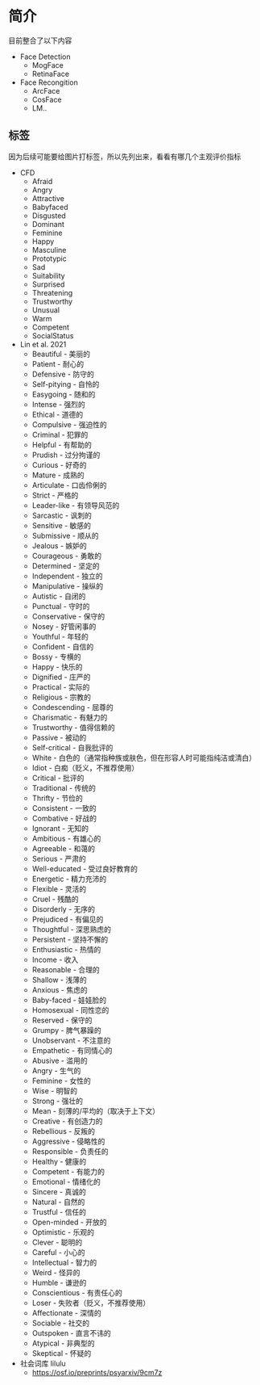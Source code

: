 # 简介
目前整合了以下内容
- Face Detection
    - MogFace
    - RetinaFace
- Face Recongition
    - ArcFace
    - CosFace
    - LM..

## 标签
因为后续可能要给图片打标签，所以先列出来，看看有哪几个主观评价指标
- CFD
    - Afraid
    - Angry
    - Attractive
    - Babyfaced
    - Disgusted
    - Dominant
    - Feminine
    - Happy
    - Masculine
    - Prototypic
    - Sad
    - Suitability
    - Surprised
    - Threatening
    - Trustworthy
    - Unusual
    - Warm
    - Competent
    - SocialStatus
- Lin et al. 2021
    - Beautiful - 美丽的
    - Patient - 耐心的
    - Defensive - 防守的
    - Self-pitying - 自怜的
    - Easygoing - 随和的
    - Intense - 强烈的
    - Ethical - 道德的
    - Compulsive - 强迫性的
    - Criminal - 犯罪的
    - Helpful - 有帮助的
    - Prudish - 过分拘谨的
    - Curious - 好奇的
    - Mature - 成熟的
    - Articulate - 口齿伶俐的
    - Strict - 严格的
    - Leader-like - 有领导风范的
    - Sarcastic - 讽刺的
    - Sensitive - 敏感的
    - Submissive - 顺从的
    - Jealous - 嫉妒的
    - Courageous - 勇敢的
    - Determined - 坚定的
    - Independent - 独立的
    - Manipulative - 操纵的
    - Autistic - 自闭的
    - Punctual - 守时的
    - Conservative - 保守的
    - Nosey - 好管闲事的
    - Youthful - 年轻的
    - Confident - 自信的
    - Bossy - 专横的
    - Happy - 快乐的
    - Dignified - 庄严的
    - Practical - 实际的
    - Religious - 宗教的
    - Condescending - 屈尊的
    - Charismatic - 有魅力的
    - Trustworthy - 值得信赖的
    - Passive - 被动的
    - Self-critical - 自我批评的
    - White - 白色的（通常指种族或肤色，但在形容人时可能指纯洁或清白）
    - Idiot - 白痴（贬义，不推荐使用）
    - Critical - 批评的
    - Traditional - 传统的
    - Thrifty - 节俭的
    - Consistent - 一致的
    - Combative - 好战的
    - Ignorant - 无知的
    - Ambitious - 有雄心的
    - Agreeable - 和蔼的
    - Serious - 严肃的
    - Well-educated - 受过良好教育的
    - Energetic - 精力充沛的
    - Flexible - 灵活的
    - Cruel - 残酷的
    - Disorderly - 无序的
    - Prejudiced - 有偏见的
    - Thoughtful - 深思熟虑的
    - Persistent - 坚持不懈的
    - Enthusiastic - 热情的
    - Income - 收入
    - Reasonable - 合理的
    - Shallow - 浅薄的
    - Anxious - 焦虑的
    - Baby-faced - 娃娃脸的
    - Homosexual - 同性恋的
    - Reserved - 保守的
    - Grumpy - 脾气暴躁的
    - Unobservant - 不注意的
    - Empathetic - 有同情心的
    - Abusive - 滥用的
    - Angry - 生气的
    - Feminine - 女性的
    - Wise - 明智的
    - Strong - 强壮的
    - Mean - 刻薄的/平均的（取决于上下文）
    - Creative - 有创造力的
    - Rebellious - 反叛的
    - Aggressive - 侵略性的
    - Responsible - 负责任的
    - Healthy - 健康的
    - Competent - 有能力的
    - Emotional - 情绪化的
    - Sincere - 真诚的
    - Natural - 自然的
    - Trustful - 信任的
    - Open-minded - 开放的
    - Optimistic - 乐观的
    - Clever - 聪明的
    - Careful - 小心的
    - Intellectual - 智力的
    - Weird - 怪异的
    - Humble - 谦逊的
    - Conscientious - 有责任心的
    - Loser - 失败者（贬义，不推荐使用）
    - Affectionate - 深情的
    - Sociable - 社交的
    - Outspoken - 直言不讳的
    - Atypical - 非典型的
    - Skeptical - 怀疑的
- 社会词库 lilulu
    - https://osf.io/preprints/psyarxiv/9cm7z
